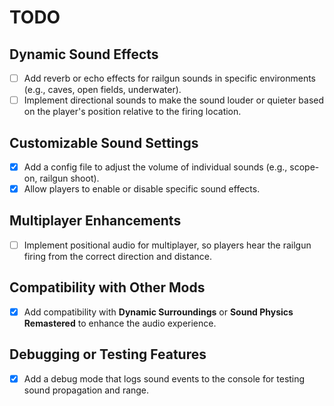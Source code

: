 # TODO

## Dynamic Sound Effects

- [ ] Add reverb or echo effects for railgun sounds in specific environments (e.g., caves, open fields, underwater).
- [ ] Implement directional sounds to make the sound louder or quieter based on the player's position relative to the firing location.

## Customizable Sound Settings

- [x] Add a config file to adjust the volume of individual sounds (e.g., scope-on, railgun shoot).
- [x] Allow players to enable or disable specific sound effects.

## Multiplayer Enhancements

- [ ] Implement positional audio for multiplayer, so players hear the railgun firing from the correct direction and distance.

## Compatibility with Other Mods

- [x] Add compatibility with **Dynamic Surroundings** or **Sound Physics Remastered** to enhance the audio experience.

## Debugging or Testing Features

- [x] Add a debug mode that logs sound events to the console for testing sound propagation and range.

